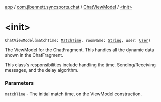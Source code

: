 [app](../../index.md) / [com.jlbennett.syncsports.chat](../index.md) / [ChatViewModel](index.md) / [&lt;init&gt;](./-init-.md)

# &lt;init&gt;

`ChatViewModel(matchTime: `[`MatchTime`](../../com.jlbennett.syncsports.util/-match-time/index.md)`, roomName: `[`String`](https://kotlinlang.org/api/latest/jvm/stdlib/kotlin/-string/index.html)`, user: `[`User`](../../com.jlbennett.syncsports.util/-user/index.md)`)`

The ViewModel for the ChatFragment. This handles all the dynamic data shown in the ChatFragment.

This class's responsibilities include handling the time. Sending/Receiving messages, and the delay algorithm.

### Parameters

`matchTime` - The initial match time, on the ViewModel construction.